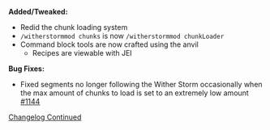 **Added/Tweaked:**
-   Redid the chunk loading system
- `/witherstormmod chunks` is now `/witherstormmod chunkLoader`
- Command block tools are now crafted using the anvil
	- Recipes are viewable with JEI

**Bug Fixes:**
- Fixed segments no longer following the Wither Storm occasionally when the max amount of chunks to load is set to an extremely low amount [#1144](https://github.com/nonamecrackers2/crackers-wither-storm-mod/issues/1144)

[Changelog Continued](https://github.com/nonamecrackers2/cwsm-update-info/blob/main/1.19.4-3.3-changelog.md)
